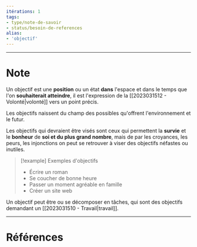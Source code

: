 ```yaml
---
itérations: 1
tags: 
- type/note-de-savoir
- status/besoin-de-references
alias: 
- 'objectif'
---
```


---
# Note

Un objectif est une **position** ou un état **dans** l'espace et dans le temps que l'on **souhaiterait atteindre**, il est l'expression de la [[2023031512 - Volonté|volonté]] vers un point précis.

Les objectifs naissent du champ des possibles qu'offrent l'environnement et le futur.

Les objectifs qui devraient être visés sont ceux qui permettent la **survie** et le **bonheur** de **soi et du plus grand nombre**, mais de par les croyances, les peurs, les injonctions on peut se retrouver à viser des objectifs néfastes ou inutiles.

> [!example] Exemples d'objectifs
> - Écrire un roman
> - Se coucher de bonne heure
> - Passer un moment agréable en famille
> - Créer un site web

Un objectif peut être ou se décomposer en tâches, qui sont des objectifs demandant un [[2023031510 - Travail|travail]].

---
# Références
